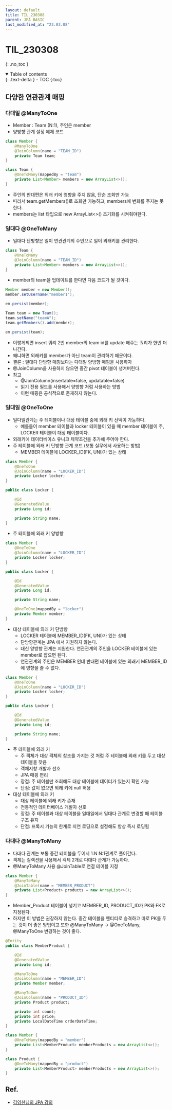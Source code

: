 ```yaml
---
layout: default
title: TIL_230308
parent: JPA BASIC
last_modified_at: "23.03.08"
---
```


# TIL_230308
{: .no_toc }

<details open markdown="block">
  <summary>
    Table of contents
  </summary>
  {: .text-delta }
- TOC
{:toc}
</details>

## 다양한 연관관계 매핑

### 다대일 @ManyToOne

- Member : Team (N:1), 주인은 member
- 양방향 관계 설정 예제 코드

```java
class Member {
	@ManyToOne
	@JoinColumn(name = "TEAM_ID")
	private Team team;
}

class Team {
	@OneToMany(mappedBy = "team")
	private List<Member> members = new ArrayList<>();
}
```

- 주인의 반대편은 외래 키에 영향을 주지 않음, 단순 조회만 가능
- 따라서 team.getMembers()로 조회만 가능하고, members에 변화를 주지는 못한다.
- members는 list 타입으로 new ArrayList<>() 초기화를 시켜줘야한다.

### 일대다 @OneToMany
- 일대다 단방향은 일이 연관관계의 주인으로 일이 외래키를 관리한다.

```java
class Team {
	@OneToMany
	@JoinColumn(name = "TEAM_ID")
	private List<Member> members = new ArrayList<>();
}
```

- member의 team을 업데이트를 한다면 다음 코드가 될 것이다.

```java
Member member = new Member();
member.setUsername("member1");

em.persist(member);

Team team = new Team();
team.setName("teamA");
team.getMembers().add(member);

em.persist(team);
```

- 이렇게되면 insert 쿼리 2번 member의 team id를 update 해주는 쿼리가 한번 더 나간다.
- 왜냐하면 외래키를 member가 아닌 team이 관리하기 때문이다.
- 결론 : 일대다 단방향 매핑보다는 다대일 양방향 매핑을 사용하자
- @JoinColumn을 사용하지 않으면 중간 pivot 테이블이 생겨버린다.
- 참고
	- @JoinColumn(insertable=false, updatable=false)
	- 읽기 전용 필드를 사용해서 양방향 처럼 사용하는 방법
	- 이런 매핑은 공식적으로 존재하지 않는다.

### 일대일 @OneToOne
- 일다일관계는 주 테이블이나 대상 테이블 중에 외래 키 선택이 가능하다.
	- 예를들어 member 테이블과 locker 테이블이 있을 때 member 테이블이 주, LOCKER 테이블이 대상 테이블이다.
- 외래키에 데이터베이스 유니크 제약조건을 추가해 주어야 한다.
- 주 테이블에 외래 키 단방향 관계 코드 (보통 실무에서 사용하는 방법)
	- MEMBER 테이블에 LOCKER_ID(FK, UNI)가 있는 상태

```java
class Member {
	@OneToOne
	@JoinColumn(name = "LOCKER_ID")
	private Locker locker;
}

public class Locker {

	@Id
	@GeneratedValue
	private Long id;

	private String name;
}
```

- 주 테이블에 외래 키 양방향

```java
class Member {
	@OneToOne
	@JoinColumn(name = "LOCKER_ID")
	private Locker locker;
}

public class Locker {

	@Id
	@GeneratedValue
	private Long id;

	private String name;

	@OneToOne(mappedBy = "locker")
	private Member member;
}
```

- 대상 테이블에 외래 키 단방향
	- LOCKER 테이블에 MEMBER_ID(FK, UNI)가 있는 상태
	- 단방향관계는 JPA 에서 지원하지 않는다.
	- 대신 양방향 관계는 지원한다. 연관관계의 주인을 LOCKER 테이블에 있는 member로 잡으면 된다.
	- 연관관계의 주인은 MEMBER 인데 반대편 테이블에 있는 외래키 MEMBER_ID에 영향을 줄 수 없다.

```java
class Member {
	@OneToOne
	@JoinColumn(name = "LOCKER_ID")
	private Locker locker;
}

public class Locker {

	@Id
	@GeneratedValue
	private Long id;

	private String name;
}
```

- 주 테이블에 외래 키
	- 주 객체가 대상 객체의 참조를 가지는 것 처럼 주 테이블에 외래 키를 두고 대상 테이블을 찾음
	- 객체지향 개발자 선호
	- JPA 매핑 편리
	- 장점: 주 테이블만 조회해도 대상 테이블에 데이터가 있는지 확인 가능 
	- 단점: 값이 없으면 외래 키에 null 허용
- 대상 테이블에 외래 키
	- 대상 테이블에 외래 키가 존재
	- 전통적인 데이터베이스 개발자 선호
	- 장점: 주 테이블과 대상 테이블을 일대일에서 일대다 관계로 변경할 때 테이블 구조 유지 
	- 단점: 프록시 기능의 한계로 지연 로딩으로 설정해도 항상 즉시 로딩됨

### 다대다 @ManyToMany
- 다대다 관계는 보통 중간 테이블을 두어서 1:N N:1관계로 풀어간다.
- 객체는 컬렉션을 사용해서 객체 2개로 다대다 관계가 가능하다.
- @ManyToMany 사용 @JoinTable로 연결 테이블 지정

```java
class Member {
	@ManyToMany
	@JoinTable(name = "MEMBER_PRODUCT")
	private List<Product> products = new ArrayList<>();
}
```

- Member_Product 테이블이 생기고 MEMBER_ID, PRODUCT_ID가 PK와 FK로 지정된다.
- 하지만 이 방법은 권장하지 않는다. 중간 테이블을 엔티티로 승격하고 따로 PK를 두는 것이 더 좋은 방법이고 또한 @ManyToMany -> @OneToMany, @ManyToOne 변경하는 것이 좋다.


```java
@Entity
public class MemberProduct {

	@Id
	@GeneratedValue
	private Long id;

	@ManyToOne
	@JoinColumn(name = "MEMBER_ID")
	private Member member;

	@ManyToOne
	@JoinColumn(name = "PRODUCT_ID")
	private Product product;

	private int count;
	private int price;
	private LocalDateTime orderDateTime;
}

class Member {
	@OneToMany(mappedBy = "member")
	private List<MemberProduct> memberProducts = new ArrayList<>();
}

class Product {
	@OneToMany(mappedBy = "product")
	private List<MemberProduct> memberProducts = new ArrayList<>();
}
```
 


## Ref.
- <a href="https://www.inflearn.com/course/ORM-JPA-Basic/dashboard">김영한님의 JPA 강의</a>
